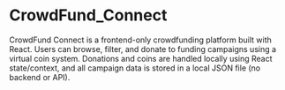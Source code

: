 # CrowdFund_Connect
CrowdFund Connect is a frontend-only crowdfunding platform built with React. Users can browse, filter, and donate to funding campaigns using a virtual coin system. Donations and coins are handled locally using React state/context, and all campaign data is stored in a local JSON file (no backend or API).
